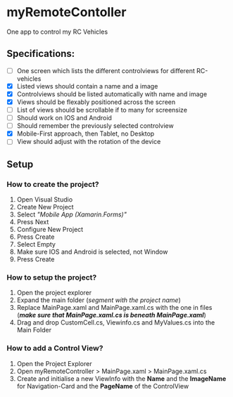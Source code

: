 # myRemoteContoller
One app to control my RC Vehicles

## Specifications:
- [ ] One screen which lists the different controlviews for different RC-vehicles
- [x] Listed views should contain a name and a image 
- [x] Controlviews should be listed automatically with name and image
- [x] Views should be flexably positioned across the screen
- [ ] List of views should be scrollable if to many for screensize
- [ ] Should work on IOS and Android
- [ ] Should remember the previously selected controlview
- [x] Mobile-First approach, then Tablet, no Desktop
- [ ] View should adjust with the rotation of the device

## Setup
### How to create the project?
1. Open Visual Studio
2. Create New Project
3. Select _"Mobile App (Xamarin.Forms)"_
4. Press Next
5. Configure New Project
6. Press Create
7. Select Empty
8. Make sure IOS and Android is selected, not Window
9. Press Create

### How to setup the project?
1. Open the project explorer 
2. Expand the main folder (_segment with the project name_)
3. Replace MainPage.xaml and MainPage.xaml.cs with the one in files (___make sure that MainPage.xaml.cs is beneath MainPage.xaml___)
4. Drag and drop CustomCell.cs, Viewinfo.cs and MyValues.cs into the Main Folder

### How to add a Control View?
1. Open the Project Explorer
2. Open myRemoteController > MainPage.xaml > MainPage.xaml.cs
3. Create and initialise a new ViewInfo with the __Name__ and the __ImageName__ for Navigation-Card and the __PageName__ of the ControlView
